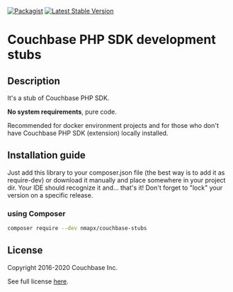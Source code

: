 [![Packagist](https://img.shields.io/packagist/dt/nmapx/couchbase-stubs.svg?maxAge=2592000&style=flat-square)](https://packagist.org/packages/nmapx/couchbase-stubs)
[![Latest Stable Version](https://img.shields.io/github/release/nmapx/couchbase-stubs.svg?style=flat-square)](https://github.com/nmapx/couchbase-stubs/releases)

# Couchbase PHP SDK development stubs

## Description

It's a stub of Couchbase PHP SDK.

**No system requirements**, pure code.

Recommended for docker environment projects and for those who don't have Couchbase PHP SDK (extension) locally installed.

## Installation guide

Just add this library to your composer.json file (the best way is to add it as require-dev) or download it manually and place somewhere in your project dir. Your IDE should recognize it and... that's it! Don't forget to "lock" your version on a specific release.

### using Composer
```bash
composer require --dev nmapx/couchbase-stubs
```

## License

Copyright 2016-2020 Couchbase Inc.

See full license [here](./LICENSE).
